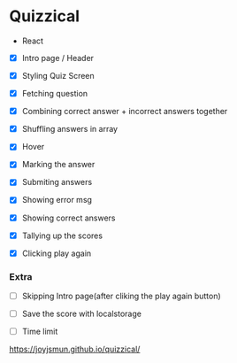 # Quizzical

- React 

- [x] Intro page / Header
- [x] Styling Quiz Screen
- [x] Fetching question
- [x] Combining correct answer + incorrect answers together
- [x] Shuffling answers in array
- [x] Hover
- [x] Marking the answer
- [x] Submiting answers
- [x] Showing error msg
- [x] Showing correct answers
- [x] Tallying up the scores
- [x] Clicking play again  


### Extra
- [ ] Skipping Intro page(after cliking the play again button) 
- [ ] Save the score with localstorage
- [ ] Time limit


https://joyjsmun.github.io/quizzical/